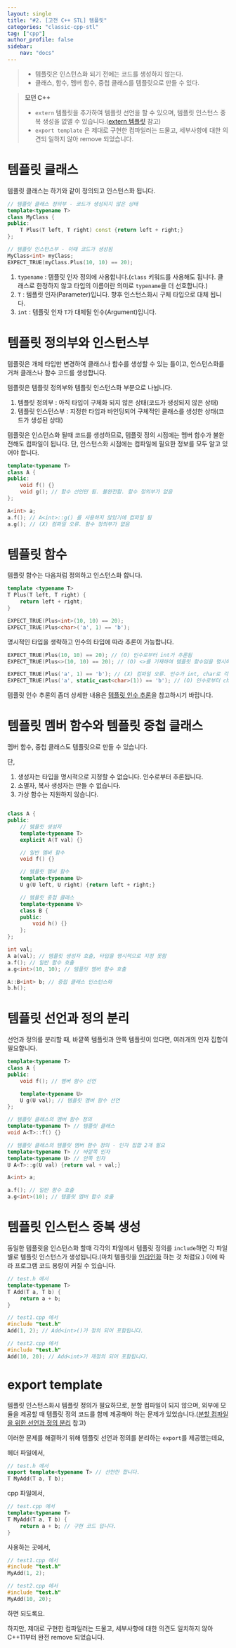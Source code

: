 ```yaml
---
layout: single
title: "#2. [고전 C++ STL] 템플릿"
categories: "classic-cpp-stl"
tag: ["cpp"]
author_profile: false
sidebar: 
    nav: "docs"
---
```


> * 템플릿은 인스턴스화 되기 전에는 코드를 생성하지 않는다.
> * 클래스, 함수, 멤버 함수, 중첩 클래스를 템플릿으로 만들 수 있다.

> **모던 C++**
> * `extern` 템플릿을 추가하여 템플릿 선언을 할 수 있으며, 템플릿 인스턴스 중복 생성을 없앨 수 있습니다.([extern 템플릿](https://tango1202.github.io/mordern-cpp/mordern-cpp-extern-template/) 참고)
> * `export template` 은 제대로 구현한 컴파일러는 드물고, 세부사항에 대한 의견되 일하지 않아 remove 되었습니다.

# 템플릿 클래스

템플릿 클래스는 하기와 같이 정의되고 인스턴스화 됩니다.

```cpp
// 템플릿 클래스 정의부 - 코드가 생성되지 않은 상태
template<typename T> 
class MyClass {
public:
    T Plus(T left, T right) const {return left + right;}    
}; 

// 템플릿 인스턴스부 - 이때 코드가 생성됨
MyClass<int> myClass;
EXPECT_TRUE(myClass.Plus(10, 10) == 20); 
```

1. `typename` : 템플릿 인자 정의에 사용합니다.(`class` 키워드를 사용해도 됩니다. 클래스로 한정하지 않고 타입의 이름이란 의미로 `typename`을 더 선호합니다.)
2. `T` : 템플릿 인자(Parameter)입니다. 향후 인스턴스화시 구체 타입으로 대체 됩니다.
3. `int` : 템플릿 인자 `T`가 대체될 인수(Argument)입니다.  

# 템플릿 정의부와 인스턴스부

템플릿은 개체 타입만 변경하여 클래스나 함수를 생성할 수 있는 틀이고, 인스턴스화를 거쳐 클래스나 함수 코드를 생성합니다.

템플릿은 템플릿 정의부와 템플릿 인스턴스화 부분으로 나뉩니다. 

1. 템플릿 정의부 : 아직 타입이 구체화 되지 않은 상태(코드가 생성되지 않은 상태) 
2. 템플릿 인스턴스부 : 지정한 타입과 바인딩되어 구체적인 클래스를 생성한 상태(코드가 생성된 상태)

템플릿은 인스턴스화 될때 코드를 생성하므로, 템플릿 정의 시점에는 멤버 함수가 불완전해도 컴파일이 됩니다. 단, 인스턴스화 시점에는 컴파일에 필요한 정보를 모두 알고 있어야 합니다.

```cpp
template<typename T>
class A {
public:    
    void f() {}
    void g(); // 함수 선언만 됨. 불완전함. 함수 정의부가 없음
};

A<int> a;
a.f(); // A<int>::g() 를 사용하지 않았기에 컴파일 됨 
a.g(); // (X) 컴파일 오류. 함수 정의부가 없음
```

# 템플릿 함수

템플릿 함수는 다음처럼 정의하고 인스턴스화 합니다.

```cpp
template <typename T>
T Plus(T left, T right) {
    return left + right;
}

EXPECT_TRUE(Plus<int>(10, 10) == 20);
EXPECT_TRUE(Plus<char>('a', 1) == 'b');
```

명시적인 타입을 생략하고 인수의 타입에 따라 추론이 가능합니다. 

```cpp
EXPECT_TRUE(Plus(10, 10) == 20); // (O) 인수로부터 int가 추론됨
EXPECT_TRUE(Plus<>(10, 10) == 20); // (O) <>를 기재하여 템플릿 함수임을 명시하고, 인수로부터 추론

EXPECT_TRUE(Plus('a', 1) == 'b'); // (X) 컴파일 오류. 인수가 int, char로 각각 다르므로 추론이 어려움 
EXPECT_TRUE(Plus('a', static_cast<char>(1)) == 'b'); // (O) 인수로부터 char 가 추론됨
```

템플릿 인수 추론의 좀더 상세한 내용은 [템플릿 인수 추론](https://tango1202.github.io/classic-cpp-stl/classic-cpp-stl-template-argument-deduction/#%ED%85%9C%ED%94%8C%EB%A6%BF-%EC%9D%B8%EC%88%98-%EC%B6%94%EB%A1%A0)을 참고하시기 바랍니다.

# 템플릿 멤버 함수와 템플릿 중첩 클래스

멤버 함수, 중첩 클래스도 템플릿으로 만들 수 있습니다.

단,

1. 생성자는 타입을 명시적으로 지정할 수 없습니다. 인수로부터 추론됩니다.
2. 소멸자, 복사 생성자는 만들 수 없습니다.
3. 가상 함수는 지원하지 않습니다.

```cpp

class A {
public:
    // 템플릿 생성자
    template<typename T>
    explicit A(T val) {}

    // 일반 멤버 함수
    void f() {}

    // 템플릿 멤버 함수
    template<typename U> 
    U g(U left, U right) {return left + right;} 

    // 템플릿 중첩 클래스
    template<typename V> 
    class B {
    public:
        void h() {}
    };
};

int val;
A a(val); // 템플릿 생성자 호출, 타입을 명시적으로 지정 못함
a.f(); // 일반 함수 호출
a.g<int>(10, 10); // 템플릿 멤버 함수 호출

A::B<int> b; // 중첩 클래스 인스턴스화
b.h(); 
```

# 템플릿 선언과 정의 분리

선언과 정의를 분리할 때, 바깥쪽 템플릿과 안쪽 템플릿이 있다면, 여러개의 인자 집합이 필요합니다.

```cpp
template<typename T> 
class A {
public:    
    void f(); // 멤버 함수 선언

    template<typename U>
    U g(U val); // 템플릿 멤버 함수 선언
};

// 템플릿 클래스의 멤버 함수 정의
template<typename T> // 템플릿 클래스
void A<T>::f() {} 

// 템플릿 클래스의 템플릿 멤버 함수 정의 - 인자 집합 2개 필요
template<typename T> // 바깥쪽 인자
template<typename U> // 안쪽 인자
U A<T>::g(U val) {return val + val;} 

A<int> a;

a.f(); // 일반 함수 호출
a.g<int>(10); // 템플릿 멤버 함수 호출
```

# 템플릿 인스턴스 중복 생성

동일한 템플릿을 인스턴스화 할때 각각의 파일에서 템플릿 정의를 `include`하면 각 파일별로 템플릿 인스턴스가 생성됩니다.(마치 템플릿을 [인라인화](https://tango1202.github.io/classic-cpp-guide/classic-cpp-guide-inline/) 하는 것 처럼요.) 이에 따라 프로그램 코드 용량이 커질 수 있습니다.

```cpp
// test.h 에서
template<typename T>
T Add(T a, T b) {
    return a + b;
}

// test1.cpp 에서
#include "test.h"
Add(1, 2); // Add<int>()가 정의 되어 포함됩니다.

// test2.cpp 에서
#include "test.h"
Add(10, 20); // Add<int>가 재정의 되어 포함됩니다.
```

# export template

템플릿 인스턴스화시 템플릿 정의가 필요하므로, 분할 컴파일이 되지 않으며, 외부에 모듈을 제공할 때 템플릿 정의 코드를 함께 제공해야 하는 문제가 있었습니다.([분할 컴파일을 위한 선언과 정의 분리](https://tango1202.github.io/classic-cpp-guide/classic-cpp-guide-struct-class-union/#%EB%B6%84%ED%95%A0-%EC%BB%B4%ED%8C%8C%EC%9D%BC%EC%9D%84-%EC%9C%84%ED%95%9C-%EC%84%A0%EC%96%B8%EA%B3%BC-%EC%A0%95%EC%9D%98-%EB%B6%84%EB%A6%AC) 참고) 

이러한 문제를 해결하기 위해 템플릿 선언과 정의를 분리하는 `export`를 제공했는데요,

헤더 파일에서,

```cpp
// test.h 에서
export template<typename T> // 선언만 합니다.
T MyAdd(T a, T b);
```

cpp 파일에서,

```cpp
// test.cpp 에서
template<typename T>
T MyAdd(T a, T b) {
    return a + b; // 구현 코드 입니다.
}
```

사용하는 곳에서,

```cpp
// test1.cpp 에서
#include "test.h"
MyAdd(1, 2); 

// test2.cpp 에서
#include "test.h"
MyAdd(10, 20); 
```

하면 되도록요.

하지만, 제대로 구현한 컴파일러는 드물고, 세부사항에 대한 의견도 일치하지 않아 C++11부터 완전 remove 되었습니다. 
